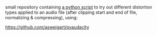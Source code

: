 small repository containing [a python script](apply_distortion_types.py) to try out different distortion types applied to an audio file (after clipping start and end of file, normalizing & compressing), using:

https://github.com/asweigart/pyaudacity